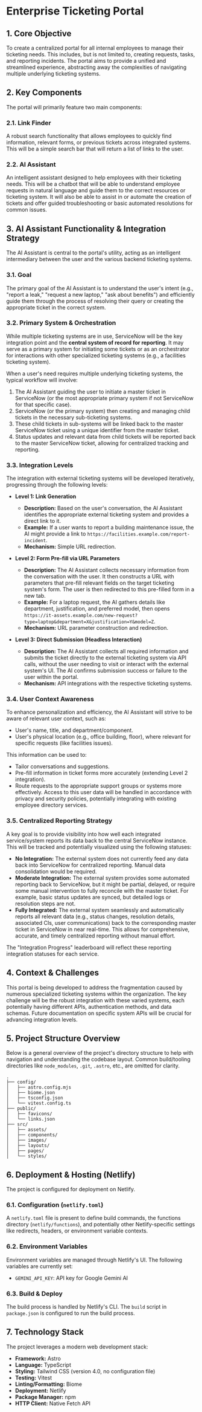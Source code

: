 # Enterprise Ticketing Portal

## 1. Core Objective

To create a centralized portal for all internal employees to manage their ticketing needs. This includes, but is not limited to, creating requests, tasks, and reporting incidents. The portal aims to provide a unified and streamlined experience, abstracting away the complexities of navigating multiple underlying ticketing systems.

## 2. Key Components

The portal will primarily feature two main components:

### 2.1. Link Finder

A robust search functionality that allows employees to quickly find information, relevant forms, or previous tickets across integrated systems. This will be a simple search bar that will return a list of links to the user.

### 2.2. AI Assistant

An intelligent assistant designed to help employees with their ticketing needs. This will be a chatbot that will be able to understand employee requests in natural language and guide them to the correct resources or ticketing system. It will also be able to assist in or automate the creation of tickets and offer guided troubleshooting or basic automated resolutions for common issues.

## 3. AI Assistant Functionality & Integration Strategy

The AI Assistant is central to the portal's utility, acting as an intelligent intermediary between the user and the various backend ticketing systems.

### 3.1. Goal

The primary goal of the AI Assistant is to understand the user's intent (e.g., "report a leak," "request a new laptop," "ask about benefits") and efficiently guide them through the process of resolving their query or creating the appropriate ticket in the correct system.

### 3.2. Primary System & Orchestration

While multiple ticketing systems are in use, ServiceNow will be the key integration point and the **central system of record for reporting**. It may serve as a primary system for initiating some tickets or as an orchestrator for interactions with other specialized ticketing systems (e.g., a facilities ticketing system).

When a user's need requires multiple underlying ticketing systems, the typical workflow will involve:

1. The AI Assistant guiding the user to initiate a master ticket in ServiceNow (or the most appropriate primary system if not ServiceNow for that specific case).
2. ServiceNow (or the primary system) then creating and managing child tickets in the necessary sub-ticketing systems.
3. These child tickets in sub-systems will be linked back to the master ServiceNow ticket using a unique identifier from the master ticket.
4. Status updates and relevant data from child tickets will be reported back to the master ServiceNow ticket, allowing for centralized tracking and reporting.

### 3.3. Integration Levels

The integration with external ticketing systems will be developed iteratively, progressing through the following levels:

- **Level 1: Link Generation**
  - **Description:** Based on the user's conversation, the AI Assistant identifies the appropriate external ticketing system and provides a direct link to it.
  - **Example:** If a user wants to report a building maintenance issue, the AI might provide a link to `https://facilities.example.com/report-incident`.
  - **Mechanism:** Simple URL redirection.

- **Level 2: Form Pre-fill via URL Parameters**
  - **Description:** The AI Assistant collects necessary information from the conversation with the user. It then constructs a URL with parameters that pre-fill relevant fields on the target ticketing system's form. The user is then redirected to this pre-filled form in a new tab.
  - **Example:** For a laptop request, the AI gathers details like department, justification, and preferred model, then opens `https://it-assets.example.com/new-request?type=laptop&department=X&justification=Y&model=Z`.
  - **Mechanism:** URL parameter construction and redirection.

- **Level 3: Direct Submission (Headless Interaction)**
  - **Description:** The AI Assistant collects all required information and submits the ticket directly to the external ticketing system via API calls, without the user needing to visit or interact with the external system's UI. The AI confirms submission success or failure to the user within the portal.
  - **Mechanism:** API integrations with the respective ticketing systems.

### 3.4. User Context Awareness

To enhance personalization and efficiency, the AI Assistant will strive to be aware of relevant user context, such as:

- User's name, title, and department/component.
- User's physical location (e.g., office building, floor), where relevant for specific requests (like facilities issues).

This information can be used to:

- Tailor conversations and suggestions.
- Pre-fill information in ticket forms more accurately (extending Level 2 integration).
- Route requests to the appropriate support groups or systems more effectively.
Access to this user data will be handled in accordance with privacy and security policies, potentially integrating with existing employee directory services.

### 3.5. Centralized Reporting Strategy

A key goal is to provide visibility into how well each integrated service/system reports its data back to the central ServiceNow instance. This will be tracked and potentially visualized using the following statuses:

- **No Integration:** The external system does not currently feed any data back into ServiceNow for centralized reporting. Manual data consolidation would be required.
- **Moderate Integration:** The external system provides some automated reporting back to ServiceNow, but it might be partial, delayed, or require some manual intervention to fully reconcile with the master ticket. For example, basic status updates are synced, but detailed logs or resolution steps are not.
- **Fully Integrated:** The external system seamlessly and automatically reports all relevant data (e.g., status changes, resolution details, associated CIs, user communications) back to the corresponding master ticket in ServiceNow in near real-time. This allows for comprehensive, accurate, and timely centralized reporting without manual effort.

The "Integration Progress" leaderboard will reflect these reporting integration statuses for each service.

## 4. Context & Challenges

This portal is being developed to address the fragmentation caused by numerous specialized ticketing systems within the organization. The key challenge will be the robust integration with these varied systems, each potentially having different APIs, authentication methods, and data schemas. Future documentation on specific system APIs will be crucial for advancing integration levels.

## 5. Project Structure Overview

Below is a general overview of the project's directory structure to help with navigation and understanding the codebase layout. Common build/tooling directories like `node_modules`, `.git`, `.astro`, etc., are omitted for clarity.

```plaintext
.
├── config/
│   ├── astro.config.mjs
│   ├── biome.json
│   ├── tsconfig.json
│   └── vitest.config.ts
├── public/
│   ├── favicons/
│   └── links.json
├── src/
│   ├── assets/
│   ├── components/
│   ├── images/
│   ├── layouts/
│   ├── pages/
│   └── styles/
```

## 6. Deployment & Hosting (Netlify)

The project is configured for deployment on Netlify.

### 6.1. Configuration (`netlify.toml`)

A `netlify.toml` file is present to define build commands, the functions directory (`netlify/functions`), and potentially other Netlify-specific settings like redirects, headers, or environment variable contexts.

### 6.2. Environment Variables

Environment variables are managed through Netlify's UI. The following variables are currently set:

- `GEMINI_API_KEY`: API key for Google Gemini AI

### 6.3. Build & Deploy

The build process is handled by Netlify's CLI. The `build` script in `package.json` is configured to run the build process.



## 7. Technology Stack

The project leverages a modern web development stack:

- **Framework:** Astro
- **Language:** TypeScript
- **Styling:** Tailwind CSS (version 4.0, no configuration file)
- **Testing:** Vitest
- **Linting/Formatting:** Biome
- **Deployment:** Netlify
- **Package Manager:** npm
- **HTTP Client:** Native Fetch API
